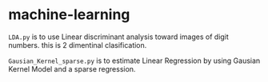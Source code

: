 # machine-learning

``LDA.py`` is to use Linear discriminant analysis toward images of digit numbers.
this is 2 dimentinal clasification.


``Gausian_Kernel_sparse.py`` is to estimate Linear Regression by using Gausian Kernel Model and a sparse regression.


